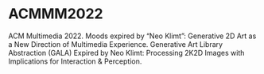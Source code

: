 # ACMMM2022
ACM Multimedia 2022.
Moods expired by “Neo Klimt”: Generative 2D Art as a New Direction of Multimedia Experience.
Generative Art Library Abstraction (GALA) Expired by Neo Klimt: Processing 2K2D Images with Implications for Interaction & Perception.

